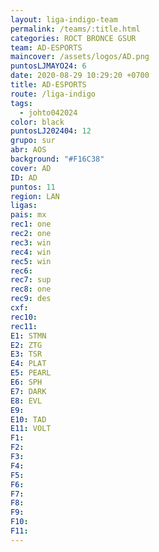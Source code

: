 ```yaml
---
layout: liga-indigo-team
permalink: /teams/:title.html
categories: ROCT BRONCE GSUR
team: AD-ESPORTS
maincover: /assets/logos/AD.png
puntosLJMAYO24: 6
date: 2020-08-29 10:29:20 +0700
title: AD-ESPORTS
route: /liga-indigo
tags:
  - johto042024
color: black
puntosLJ202404: 12
grupo: sur
abr: AOS
background: "#F16C38"
cover: AD
ID: AD
puntos: 11
region: LAN
ligas: 
pais: mx
rec1: one
rec2: one
rec3: win
rec4: win
rec5: win
rec6: 
rec7: sup
rec8: one
rec9: des
cxf: 
rec10: 
rec11: 
E1: STMN
E2: ZTG
E3: TSR
E4: PLAT
E5: PEARL
E6: SPH
E7: DARK
E8: EVL
E9: 
E10: TAD
E11: VOLT
F1: 
F2: 
F3: 
F4: 
F5: 
F6: 
F7: 
F8: 
F9: 
F10: 
F11:
---
```


